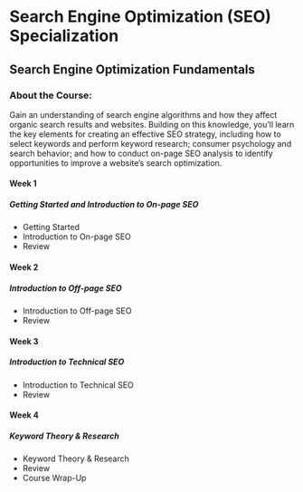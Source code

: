 # Search Engine Optimization (SEO) Specialization
## Search Engine Optimization Fundamentals
### About the Course:
Gain an understanding of search engine algorithms and how they affect organic search results and websites. Building on this knowledge, you’ll learn the key elements for creating an effective SEO strategy, including how to select keywords and perform keyword research; consumer psychology and search behavior; and how to conduct on-page SEO analysis to identify opportunities to improve a website’s search optimization.

#### Week 1
##### Getting Started and Introduction to On-page SEO
- Getting Started
- Introduction to On-page SEO
- Review

#### Week 2
##### Introduction to Off-page SEO
- Introduction to Off-page SEO
- Review

#### Week 3
##### Introduction to Technical SEO
- Introduction to Technical SEO
- Review

#### Week 4
##### Keyword Theory & Research
- Keyword Theory & Research
- Review
- Course Wrap-Up
